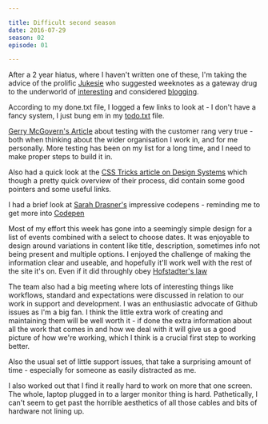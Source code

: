 ```yaml
---

title: Difficult second season
date: 2016-07-29
season: 02
episode: 01

---
```


After a 2 year hiatus, where I haven't written one of these, I'm taking the advice of the prolific [Jukesie][jukesie] who suggested weeknotes as a gateway drug to the underworld of [interesting][interest] and considered [blogging][footnotes].

According to my done.txt file, I logged a few links to look at - I don't have a fancy system, I just bung em in my [todo.txt][todo] file.

[Gerry McGovern's Article][gerry] about testing with the customer rang very true - both when thinking about the wider organisation I work in, and for me personally. More testing has been on my list for a long time, and I need to make proper steps to build it in.

Also had a quick look at the [CSS Tricks article on Design Systems][tricks] which though a pretty quick overview of their process, did contain some good pointers and some useful links.

I had a brief look at [Sarah Drasner's][drasner] impressive codepens - reminding me to get more into [Codepen][codepen]

Most of my effort this week has gone into a seemingly simple design for a list of events combined with a select to choose dates. It was enjoyable to design around variations in content like title, description, sometimes info not being present and multiple options. I enjoyed the challenge of making the information clear and useable, and hopefully it'll work well with the rest of the site it's on. Even if it did throughly obey [Hofstadter's law][law]

The team also had a big meeting where lots of interesting things like workflows, standard and expectations were discussed in relation to our work in support and development. I was an enthusiastic advocate of Github issues as I'm a big fan. I think the little extra work of creating and maintaining them will be well worth it - if done the extra information about all the work that comes in and how we deal with it will give us a good picture of how we're working, which I think is a crucial first step to working better.

Also the usual set of little support issues, that take a surprising amount of time - especially for someone as easily distracted as me.

I also worked out that I find it really hard to work on more that one screen. The whole, laptop plugged in to a larger monitor thing is hard. Pathetically, I can't seem to get past the horrible aesthetics of all those cables and bits of hardware not lining up.

[jukesie]:https://twitter.com/jukesie
[interest]:https://productforthepeople.xyz/
[todo]:http://todotxt.com/
[footnotes]:https://medium.com/@jukesie/friday-footnotes-8-e368a86038a2#.myxftqppj
[gerry]:http://www.gerrymcgovern.com/new-thinking/testing-not-issue-not-enough-money-or-time
[tricks]:https://css-tricks.com/design-systems-building-future/
[drasner]:http://codepen.io/sdras/
[codepen]:http://codepen.io/
[law]: https://en.wikipedia.org/wiki/Hofstadter%27s_law
